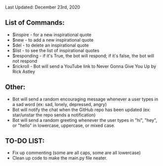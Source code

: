 Last Updated: December 23rd, 2020

## List of Commands:
* $inspire - for a new inspirational quote
* $new - to add a new inspirational quote
* $del - to delete an inspirational quote
* $list - to see the list of inspirational quotes
* $responding - if it's True, the bot will respond; if it's false, the bot will not respond
* $rickroll - Bot will send a YouTube link to Never Gonna Give You Up by Rick Astley

## Other:
* Bot will send a random encouraging message whenever a user types in a sad word (ex: sad, lonely, depressed, angry)
* Bot will notify the chat when the GitHub repo has been updated (ex: star/unstar the repo sends a notification)
* Bot will send a random greeting whenever the user types in "hi", "hey", or "hello" in lowercase, uppercase, or mixed case.

## TO-DO LIST:
* Fix up commenting (some are all caps, some are all lowercase)
* Clean up code to make the main.py file neater.
